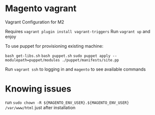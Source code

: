 # Magento vagrant
Vagrant Configuration for M2

Requires 
```vagrant plugin install vagrant-triggers```
Run ```vagrant up``` and enjoy


To use puppet for provisioning existing machine:

```bash get-libs.sh```
```bash puppet.sh```
```sudo puppet apply --modulepath=puppet/modules ./puppet/manifests/site.pp```


Run ```vagrant ssh``` to logging in and ```magento``` to see available commands

# Knowing issues
run  ```sudo chown -R ${MAGENTO_ENV_USER}.${MAGENTO_ENV_USER} /var/www/html``` just after installation
